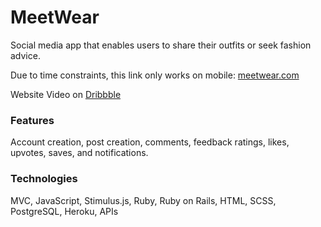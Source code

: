 # MeetWear    
Social media app that enables users to share their outfits or seek fashion advice.  
  
Due to time constraints, this link only works on mobile: [meetwear.com](https://www.meetwear.com/)   
  
Website Video on [Dribbble](https://dribbble.com/shots/22382110-MeetWear-Social-Media-App)     
       
### Features      
Account creation, post creation, comments, feedback ratings, likes, upvotes, saves, and notifications.  
    
### Technologies    
MVC, JavaScript, Stimulus.js, Ruby, Ruby on Rails, HTML, SCSS, PostgreSQL, Heroku, APIs   
   
 
